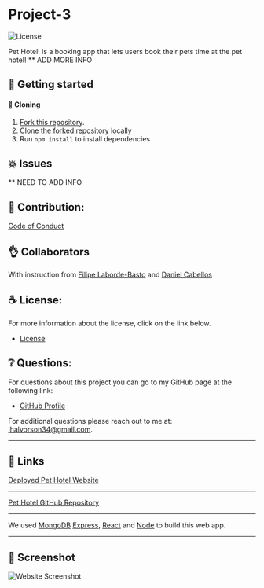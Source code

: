 # Project-3

![License](https://img.shields.io/badge/license-MIT-blue.svg "License Badge")

Pet Hotel! is a booking app that lets users book their pets time at the pet hotel! ** ADD MORE INFO

## 🍔 Getting started

####  🐑 Cloning

1. [Fork this repository](https://help.github.com/en/articles/fork-a-repo).
1. [Clone the forked repository](https://help.github.com/en/articles/cloning-a-repository) locally
1. Run `npm install` to install dependencies

## 💥 Issues

** NEED TO ADD INFO

## 🍤 Contribution:

[Code of Conduct](./CODE_OF_CONDUCT.md)

## 👌 Collaborators

With instruction from [Filipe Laborde-Basto](https://github.com/c0dehot) and [Daniel Cabellos](https://github.com/shibeknight)

## ☕ License:

For more information about the license, click on the link below.

- [License](https://choosealicense.com/licenses/mit/)

## ❔ Questions:

For questions about this project you can go to my GitHub page at the following link:

- [GitHub Profile](https://github.com/Halvosaurus34)

For additional questions please reach out to me at: lhalvorson34@gmail.com.

---

## 🎯 Links

[Deployed Pet Hotel Website]()

---

[Pet Hotel GitHub Repository](https://github.com/brooklynminor/Project-3)

---

We used [MongoDB](https://www.mongodb.com/) [Express](https://www.npmjs.com/package/express), [React](https://reactjs.org/) and [Node](https://nodejs.org/en/) to build this web app.

---

## 👀 Screenshot

![Website Screenshot](./public/assets/Screenshot.PNG)